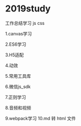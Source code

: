 # 2019study

工作总结学习  js css  

1.canvas学习

2.ES6学习

3.H5适配

4.动效

5.常用工具库

6.微信js_sdk

7.正则学习

8.音频和视频

9.webpack学习
10.md 转 html 文件
